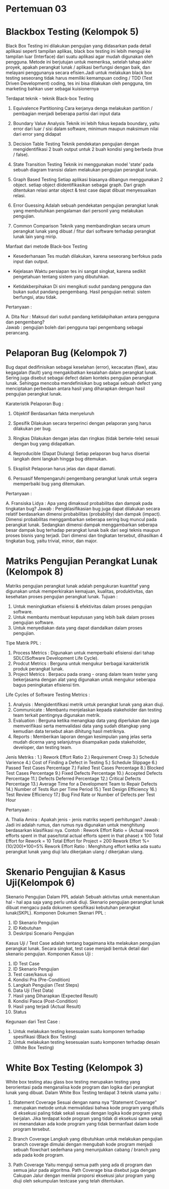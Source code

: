 # Pertemuan 03

# Blackbox Testing (Kelompok 5)

Black Box Testing ini dilakukan pengujian yang didasarkan pada detail aplikasi seperti tampilan aplikas, black box testing ini lebih menguji ke tampilan luar (Interface) dari suatu aplikasi agar mudah digunakan oleh pengguna.  Metode ini berjutujan untuk memeriksa, setelah tahap akhir proyek, apakah perangkat lunak / aplikasi berfungsi dengan baik, dan melayani penggunanya secara efisien.Jadi untuk melakukan black box testing seseorang tidak harus memiliki kemampuan coding / TDD (Test Driven Development) coding, tes ini bisa dilakukan oleh pengguna, tim marketing bahkan user sebagai kuisionernya

Terdapat teknik - teknik Black-box Testing

1. Equivalence Partitioning
Cara kerjanya denga melakukan partition / pembagian menjadi beberapa partisi dari input data

2. Boundary Value Analysis
Teknik ini lebih fokus kepada boundary, yaitu error dari luar / sisi dalam software, minimum maupun maksimum nilai dari error yang didapat

3. Decision Table Testing
Teknik pendekatan pengujian dengan mengidentifikasi 2 buah output untuk 2 buah kondisi yang berbeda (true / false).

4. State Transition Testing
Teknik ini menggunakan model 'state' pada sebuah diagram transisi dalam melakukan pengujian perangkat lunak.

5. Graph Based Testing
Setiap aplikasi biasanya dibangun menggunakan 2 object. setiap object diidentifikasikan sebagai graph. Dari graph ditentukan relasi antar object & test case dapat dibuat menyesuaikan relasi.

6. Error Guessing
Adalah sebuah pendekatan pengujian perangkat lunak yang membutuhkan pengalaman dari personil yang melakukan pengujian.

7. Common Comparison
Teknik yang membandingkan secara umum perangkat lunak yang dibuat / fitur dari software terhadap perangkat lunak lain yang mirip.

Manfaat dari metode Black-box Testing

- Kesederhanaan
Tes mudah dilakukan, karena seseorang berfokus pada input dan output.

- Kejelasan 
Waktu persiapan tes ini sangat singkat, karena sedikit pengetahuan tentang sistem yang dibutuhkan.

- Ketidakberpihakan
Di sini mengikuti sudut pandang pengguna dan bukan sudut pandang pengembang. Hasil pengujian netral: sistem berfungsi, atau tidak.


Pertanyaan :

A. Dita Nur : Maksud dari sudut pandang ketidakpihakan antara pengguna dan pengembang?  
Jawab : pengujian boleh dari pengguna tapi pengembang sebagai perancang.


# Pelaporan Bug (Kelompok 7)

Bug dapat dedifinisikan sebagai keselahan (error), kecacatan (flaw), atau kegagalan (fault) yang mengakibatkan kesalahan dalam perangkat lunak. Sering juga disebut sebagai defect dalam konteks pengujian perangkat lunak. Sehingga mencoba mendefinisikan bug sebagai sebuah defect yang menciptakan perbedaan antara hasil yang diharapkan dengan hasil pengujian perangkat lunak.

Karateristik Pelaporan Bug :
1. Objektif
Berdasarkan fakta menyeluruh

2. Spesifik
Dilakukan secara terperinci dengan pelaporan yang harus dilakukan per bug.

3. Ringkas 
Dilakukan dengan jelas dan ringkas (tidak bertele-tele) sesuai dengan bug yang didapatkan.

4. Reproducible (Dapat Diulang)
Setiap pelaporan bug harus disertai langkah demi langkah hingga bug ditemukan. 

5. Eksplisit
Pelaporan harus jelas dan dapat diamati.

6. Persuasif
Mempengaruhi pengembang perangkat lunak untuk segera memperbaiki bug yang ditemukan.

Pertanyaan :

A. Fransiska Lidya : Apa yang dimaksud probabilitas dan dampak pada tingkatan bug? 
Jawab : Pengklasifikasian bug juga dapat dilakukan secara relatif berdasarkan dimensi probabilitas (probability) dan dampak (impact). Dimensi probabilitas menggambarkan seberapa sering bug muncul pada perangkat lunak. Sedangkan dimensi dampak  menggambarkan seberapa besar dampak bug terhadap perangkat lunak baik dari segi teknis maupun proses bisnis yang terjadi. Dari dimensi dan tingkatan tersebut, dihasilkan 4 tingkatan bug, yaitu trivial, minor, dan major.


# Matriks Pengujian Perangkat Lunak (Kelompok 8)

Matriks pengujian perangkat lunak adalah pengukuran kuantitaf yang digunakan untuk memperkirakan kemajuan, kualitas, produktivitas, dan kesehatan proses pengujian perangkat lunak.
Tujuan :
1. Untuk meningkatkan efisiensi & efektivitas dalam proses pengujian software.
2. Untuk membantu membuat keputusan yang lebih baik dalam proses pengujian software.
3. Untuk menyediakan data yang dapat diandalkan dalam proses pengujian.

Tipe Matrik PPL :
1. Process Metrics : Digunakan untuk memperbaiki efisiensi dari tahap SDLC(Software Development Life Cycle).
2. Prodcut Metrics : Berguna untuk mengukur berbagai karakteristik produk perangkat lunak.
3. Project Metrics : Berpacu pada orang - orang dalam team tester yang bekerjasama dengan alat yang digunakan untuk mengukur seberapa bagus peningkatan efisiensi tim.

Life Cycles of Software Testing Metrics :
1. Analysis : Mengidentifikasi metrik untuk perangkat lunak yang akan diuji.
2. Communicate : Membantu menjelaskan kepada stakeholder dan testing team terkait pentingnya digunakan metrik.
3. Evaluation : Berguna ketika menangkap data yang diperlukan dan juga memverifikasi serta memvalidasi data yang sudah ditangkap yang kemudian data tersebut akan dihitung hasil metriknya.
4. Reports : Memberikan laporan dengan kesimpulan yang jelas serta mudah dicerna yang selanjutnya disampaikan pada stakeholder, developer, dan testing team.

Jenis Metriks :
1.) Rework Effort Ratio
2.) Requirement Creep
3.) Schedule Varience
4.) Cost of Finding a Defect in Testing
5.) Schedule Slippage
6.) Passed Test Cases Percentage
7.) Failed Test Cases Percentage
8.) Blocked Test Cases Percentage
9.) Fixed Defects Percentage
10.) Accepted Defects Percentage
11.) Defects Deferred Percentage
12.) Critical Defects Percentage
13.) Average Time for a Development Team to Repair Defects
14.) Number of Tests Run per Time Period
15.) Test Design Efficiency
16.) Test Review Efficiency
17.) Bug Find Rate or Number of Defects per Test Hour

Pertanyaan : 

A. Thalia Amira : Apakah jenis - jenis matriks seperti perhitungan?
Jawab : Jadi ini adalah rumus, dan rumus nya digunakan untuk menghitung berdasarkan klasifikasi nya. 
	Contoh : Rework Effort Ratio = (Actual rework efforts spent in that pase/total actual efforts spent in that phase) x 100
		 Total Effort for Rework = 10
		 Total Effort for Project = 200 Rework Effort %=(10/200)*100=5%
	Rework Effort Ratio : Menghitung effort ketika ada suatu perangkat lunak yang diuji lalu dikerjakan ulang / dikerjakan ulang.

# Skenario Pengujian & Kasus Uji(Kelompok 6)

Skenario Pengujian Dalam PPL adalah Sebuah aktivitas untuk menentukan hal - hal apa saja yang perlu untuk diuji. Skenario pengujian perangkat lunak dibuat mengacu pada dokumen spesifikasi kebutuhan perangkat lunak(SKPL).
Komponen Dokumen Skenari PPL : 
1. ID Skenario Pengujian 
2. ID Kebutuhan
3. Deskripsi Scenario Pengujian

Kasus Uji / Test Case adalah tentang bagaimana kita melakukan pengujian perangkat lunak. Secara singkat, test case menjadi bentuk detail dari skenario pengujian.
Komponen Kasus Uji :
1. ID Test Case
2. ID Skenario Pengujian
3. Test case/kasus uji
4. Kondisi Pra (Pre-Condition)
5. Langkah Pengujian (Test Steps)
6. Data Uji (Test Data)
7. Hasil yang Diharapkan (Expected Result)
8. Kondisi Pasca (Post-Condition)
9. Hasil yang terjadi (Actual Result)
10. Status

Kegunaan dari Test Case : 
1. Untuk melakukan testing kesesuaian suatu komponen terhadap spesifikasi (Black Box Testing)
2. Untuk melakukan testing kesesuaian suatu komponen terhadap desain (White Box Testing)

# White Box Testing (Kelompok 3)

White box testing atau glass box testing merupakan testing yang berorientasi pada menganalisa kode program dan logika dari perangkat lunak yang dibuat. Dalam White Box Testing terdapat 3 teknik utama yaitu :

1. Statement Coverage
Sesuai dengan nama nya “Statement Coverage” merupakan metode untuk memvalidasi  bahwa kode program yang ditulis di eksekusi paling tidak sekali sesuai dengan logika kode  program yang berjalan. Jika terdapat kode program yang tidak di eksekusi sama sekali ini menandakan ada kode program yang tidak bermanfaat dalam kode program tersebut.

2. Branch Coverage
Langkah yang dibutuhkan untuk melakukan pengujian branch coverage dimulai dengan mengubah kode program menjadi sebuah flowchart sederhana yang menunjukkan cabang / branch yang ada pada kode program.

3. Path Coverage
Yaitu menguji semua path yang ada di program dan semua jalur pada algoritma. Path Coverage bisa disebut juga dengan Cakupan Jalur dengan menilai proporsi eksekusi jalur program yang diuji oleh sekumpulan testcase yang telah ditentukan.
